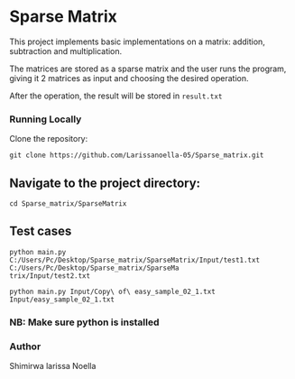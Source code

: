 # Sparse Matrix

This project implements basic implementations on a matrix: addition, subtraction
and multiplication.

The matrices are stored as a sparse matrix and the user runs the program, giving
it 2 matrices as input and choosing the desired operation.

After the operation, the result will be stored in `result.txt`


### Running Locally


Clone the repository:


```
git clone https://github.com/Larissanoella-05/Sparse_matrix.git
```


## Navigate to the project directory:


```
cd Sparse_matrix/SparseMatrix
```


## Test cases

```
python main.py C:/Users/Pc/Desktop/Sparse_matrix/SparseMatrix/Input/test1.txt C:/Users/Pc/Desktop/Sparse_matrix/SparseMa
trix/Input/test2.txt

```
```
python main.py Input/Copy\ of\ easy_sample_02_1.txt Input/easy_sample_02_1.txt

```

### NB: Make sure python is installed



### Author
Shimirwa larissa Noella